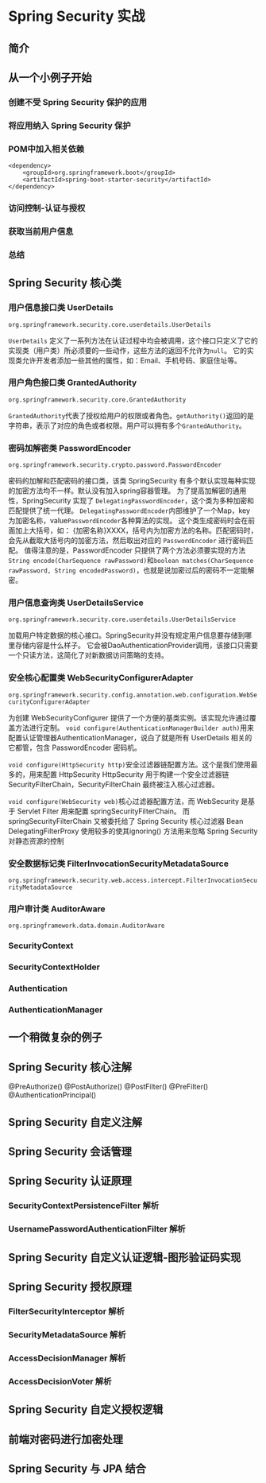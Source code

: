 # Spring Security 实战

## 简介

## 从一个小例子开始

### 创建不受 Spring Security 保护的应用

### 将应用纳入 Spring Security 保护

### POM中加入相关依赖
```
<dependency>
    <groupId>org.springframework.boot</groupId>
    <artifactId>spring-boot-starter-security</artifactId>
</dependency>
```
### 访问控制-认证与授权

### 获取当前用户信息

### 总结

## Spring Security 核心类

### 用户信息接口类 UserDetails
`org.springframework.security.core.userdetails.UserDetails`

`UserDetails` 定义了一系列方法在认证过程中均会被调用，这个接口只定义了它的实现类（用户类）所必须要的一些动作，这些方法的返回不允许为`null`。
它的实现类允许开发者添加一些其他的属性，如：Email、手机号码、家庭住址等。

### 用户角色接口类 GrantedAuthority
`org.springframework.security.core.GrantedAuthority`

`GrantedAuthority`代表了授权给用户的权限或者角色。`getAuthority()`返回的是字符串，表示了对应的角色或者权限。用户可以拥有多个`GrantedAuthority`。

### 密码加解密类 PasswordEncoder
`org.springframework.security.crypto.password.PasswordEncoder`

密码的加解和匹配密码的接口类，该类 SpringSecurity 有多个默认实现每种实现的加密方法均不一样。默认没有加入spring容器管理。
为了提高加解密的通用性，SpringSecurity 实现了 `DelegatingPasswordEncoder`，这个类为多种加密和匹配提供了统一代理。
`DelegatingPasswordEncoder`内部维护了一个Map，key 为加密名称，value`PasswordEncoder`各种算法的实现。
这个类生成密码时会在前面加上大括号，如： {加密名称}XXXX，括号内为加密方法的名称。匹配密码时，会先从截取大括号内的加密方法，然后取出对应的 `PasswordEncoder` 进行密码匹配。
值得注意的是，PasswordEncoder 只提供了两个方法必须要实现的方法`String encode(CharSequence rawPassword)`和`boolean matches(CharSequence rawPassword, String encodedPassword)`，也就是说加密过后的密码不一定能解密。

### 用户信息查询类 UserDetailsService
`org.springframework.security.core.userdetails.UserDetailsService`

加载用户特定数据的核心接口。SpringSecurity并没有规定用户信息要存储到哪里存储内容是什么样子。
它会被DaoAuthenticationProvider调用，该接口只需要一个只读方法，这简化了对新数据访问策略的支持。

### 安全核心配置类 WebSecurityConfigurerAdapter
`org.springframework.security.config.annotation.web.configuration.WebSecurityConfigurerAdapter`

为创建 WebSecurityConfigurer 提供了一个方便的基类实例。该实现允许通过覆盖方法进行定制。
`void configure(AuthenticationManagerBuilder auth)`用来配置认证管理器AuthenticationManager，说白了就是所有 UserDetails 相关的它都管，包含 PasswordEncoder 密码机。

`void configure(HttpSecurity http)`安全过滤器链配置方法。这个是我们使用最多的，用来配置 HttpSecurity 
HttpSecurity 用于构建一个安全过滤器链 SecurityFilterChain，SecurityFilterChain 最终被注入核心过滤器。

`void configure(WebSecurity web)`核心过滤器配置方法，而 WebSecurity 是基于 Servlet Filter 用来配置 springSecurityFilterChain。
而 springSecurityFilterChain 又被委托给了 Spring Security 核心过滤器 Bean DelegatingFilterProxy 
使用较多的使其ignoring() 方法用来忽略 Spring Security 对静态资源的控制

### 安全数据标记类 FilterInvocationSecurityMetadataSource
`org.springframework.security.web.access.intercept.FilterInvocationSecurityMetadataSource`

### 用户审计类 AuditorAware
`org.springframework.data.domain.AuditorAware`

### SecurityContext

### SecurityContextHolder

### Authentication

### AuthenticationManager


## 一个稍微复杂的例子


## Spring Security 核心注解
@PreAuthorize()
@PostAuthorize()
@PostFilter()
@PreFilter()
@AuthenticationPrincipal()

## Spring Security 自定义注解

## Spring Security 会话管理

## Spring Security 认证原理
### SecurityContextPersistenceFilter 解析

### UsernamePasswordAuthenticationFilter 解析

## Spring Security 自定义认证逻辑-图形验证码实现

## Spring Security 授权原理

### FilterSecurityInterceptor 解析

### SecurityMetadataSource 解析

### AccessDecisionManager 解析

### AccessDecisionVoter 解析

## Spring Security 自定义授权逻辑

## 前端对密码进行加密处理

## 



## Spring Security 与 JPA 结合








